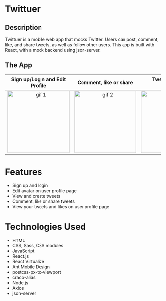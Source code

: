 # Twittuer

## Description
Twittuer is a mobile web app that mocks Twitter. Users can post, comment, like, and share tweets, as well as follow other users.
This app is built with React, with a mock backend using json-server.

## The App
Sign up/Login and Edit Profile | Comment, like or share |  Tweet, follow, or unfollow
:-------------------------:|:-------------------------:|:-------------------------:
<img src="public/1.gif" width=200 alt="gif 1" />  | <img src="public/2.gif" width=200 alt="gif 2" /> | <img src="public/3.gif" width=200 alt="gif 3" />


# Features
* Sign up and login 
* Edit avatar on user profile page
* View and create tweets
* Comment, like or share tweets
* View your tweets and likes on user profile page


# Technologies Used
* HTML
* CSS, Sass, CSS modules
* JavaScript
* React.js
* React Virtualize
* Ant Mobile Design
* postcss-px-to-viewport
* craco-alias
* Node.js
* Axios
* json-server


